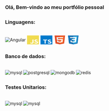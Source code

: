 ### Olá, Bem-vindo ao meu portfólio pessoal
<!--
<div align="center">
  <a href="https://github.com/PauloMurakami">
  <img height="160em" src="https://github-readme-stats.vercel.app/api?username=PauloMurakami&show_icons=true&theme=dark&include_all_commits=true&count_private=true"/>
  <img height="160em" src="https://github-readme-stats.vercel.app/api/top-langs/?username=PauloMurakami&layout=compact&langs_count=7&theme=dark"/>
</div>
-->
##

### Linguagens:

<div style="display: inline_block"><br>
  <img align="center" alt="Angular" height="30" width="40"  src="https://cdn.jsdelivr.net/gh/devicons/devicon/icons/angularjs/angularjs-original.svg" />
  <img align="center" alt="Js" height="30" width="40" src="https://raw.githubusercontent.com/devicons/devicon/master/icons/javascript/javascript-plain.svg">
  <img align="center" alt="Ts" height="30" width="40" src="https://raw.githubusercontent.com/devicons/devicon/master/icons/typescript/typescript-plain.svg">
  <img align="center" alt="HTML" height="30" width="40" src="https://raw.githubusercontent.com/devicons/devicon/master/icons/html5/html5-original.svg">
  <img align="center" alt="CSS" height="30" width="40" src="https://raw.githubusercontent.com/devicons/devicon/master/icons/css3/css3-original.svg">
</div>

##

### Banco de dados:

<div style="display: inline_block"><br>
  <img align="center" alt="mysql" height="30" width="40"  src="https://cdn.jsdelivr.net/gh/devicons/devicon/icons/mysql/mysql-original.svg"/>
  <img align="center" alt="postgresql" height="30" width="40" src="https://cdn.jsdelivr.net/gh/devicons/devicon/icons/postgresql/postgresql-original-wordmark.svg">
  <img align="center" alt="mongodb" height="30" width="40" src="https://cdn.jsdelivr.net/gh/devicons/devicon/icons/mongodb/mongodb-original.svg">
  <img align="center" alt="redis" height="30" width="40" src="https://cdn.jsdelivr.net/gh/devicons/devicon/icons/redis/redis-original.svg">
</div>

##

### Testes Unitarios:

<div style="display: inline_block"><br>
  <img align="center" alt="mysql" height="30" width="40"  src="https://cdn.jsdelivr.net/gh/devicons/devicon/icons/jest/jest-plain.svg"/>
  <img align="center" alt="mysql" height="30" width="40"  src="https://cdn.jsdelivr.net/gh/devicons/devicon/icons/jasmine/jasmine-plain.svg"/>
</div>

<!--
**PauloMurakami/PauloMurakami** is a ✨ _special_ ✨ repository because its `README.md` (this file) appears on your GitHub profile.

Here are some ideas to get you started:

- 🔭 I’m currently working on ...
- 🌱 I’m currently learning ...
- 👯 I’m looking to collaborate on ...
- 🤔 I’m looking for help with ...
- 💬 Ask me about ...
- 📫 How to reach me: ...
- 😄 Pronouns: ...
- ⚡ Fun fact: ...
-->
